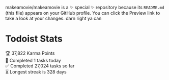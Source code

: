 makeamovie/makeamovie is a ✨ special ✨ repository because its `README.md` (this file) appears on your GitHub profile.
You can click the Preview link to take a look at your changes. darn right ya can

# Todoist Stats

<!-- TODO-IST:START -->
🏆  37,822 Karma Points           
🌸  Completed 1 tasks today           
✅  Completed 27,024 tasks so far           
⏳  Longest streak is 328 days
<!-- TODO-IST:END -->